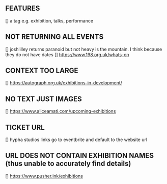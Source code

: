 ## FEATURES

[] a tag e.g. exhibition, talks, performance

## NOT RETURNING ALL EVENTS

[] joshlilley returns paranoid but not heavy is the mountain. I think because they do not have dates
[] https://www.198.org.uk/whats-on

## CONTEXT TOO LARGE

[] https://autograph.org.uk/exhibitions-in-development/

## NO TEXT JUST IMAGES

[] https://www.aliceamati.com/upcoming-exhibitions

## TICKET URL

[] hypha studios links go to eventbrite and default to the website url

## URL DOES NOT CONTAIN EXHIBITION NAMES (thus unable to accurately find details)

[] https://www.pusher.ink/exhibitions

